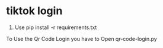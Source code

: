 # tiktok login
1. Use pip install -r requirements.txt

To Use the Qr Code Login you have to Open qr-code-login.py
